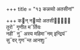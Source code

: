 +++
title = "१३ कन्नव्यो अतसीनां"

+++
क᳓न् न᳓व्यो अतसी᳓नां᳐  
तुरो᳓ गृणीत म᳓र्तियः  
नही᳓ नु᳓ अस्य महिमा᳓नम् इन्द्रियं᳓  
सु᳓वर् गृण᳓न्त आनशुः᳓